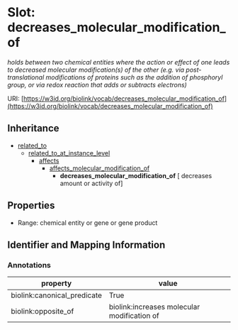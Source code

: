# Slot: decreases_molecular_modification_of
_holds between two chemical entities  where the action or effect of one leads to decreased molecular modification(s) of the other (e.g. via post-translational modifications of proteins such as the addition of phosphoryl group, or via redox reaction that adds or subtracts electrons)_


URI: [https://w3id.org/biolink/vocab/decreases_molecular_modification_of](https://w3id.org/biolink/vocab/decreases_molecular_modification_of)




## Inheritance

* [related_to](related_to.md)
    * [related_to_at_instance_level](related_to_at_instance_level.md)
        * [affects](affects.md)
            * [affects_molecular_modification_of](affects_molecular_modification_of.md)
                * **decreases_molecular_modification_of** [ decreases amount or activity of]



## Properties

 * Range: chemical entity or gene or gene product



## Identifier and Mapping Information





### Annotations

| property | value |
| --- | --- |
| biolink:canonical_predicate | True |
| biolink:opposite_of | biolink:increases molecular modification of |


